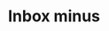 ---
title: Inbox minus
tags: ["inbox", "minus", "remove", "delete", "subtract"]
icon: inbox-minus
svg: '<svg xmlns="http://www.w3.org/2000/svg" width="24" height="24" fill="none" viewBox="0 0 24 24" stroke-width="1.5" stroke-linecap="round" stroke-linejoin="round" stroke="currentColor"><path d="M3.25 13h3.68a2 2 0 0 1 1.664.89l.812 1.22a2 2 0 0 0 1.664.89h1.86a2 2 0 0 0 1.664-.89l.812-1.22A2 2 0 0 1 17.07 13h3.68"/><path d="m5.45 4.11-2.162 7.847A8 8 0 0 0 3 14.082V19a2 2 0 0 0 2 2h14a2 2 0 0 0 2-2v-4.918a8 8 0 0 0-.288-2.125L18.55 4.11A2 2 0 0 0 16.76 3H7.24a2 2 0 0 0-1.79 1.11M10 8.5h4"/></svg>'
---